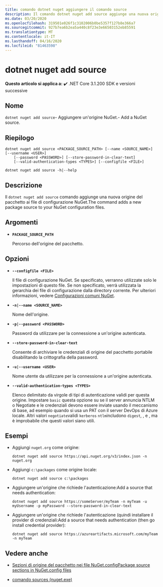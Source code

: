 ```yaml
---
title: comando dotnet nuget aggiungere il comando source
description: Il comando dotnet nuget add source aggiunge una nuova origine del pacchetto ai file di configurazione NuGet.The dotnet nuget add source command adds a new package source to your NuGet configuration files.
ms.date: 03/20/2020
ms.openlocfilehash: 319501e026f1c3102006b0be5357f127b8e366a7
ms.sourcegitcommit: 927b7ea6b2ea5a440c8f23e3e66503152eb85591
ms.translationtype: MT
ms.contentlocale: it-IT
ms.lasthandoff: 04/16/2020
ms.locfileid: "81463598"
---
```

# <a name="dotnet-nuget-add-source"></a>dotnet nuget add source

**Questo articolo si applica a:** ✔️ .NET Core 3.1.200 SDK e versioni successive

## <a name="name"></a>Nome

`dotnet nuget add source`- Aggiungere un'origine NuGet.- Add a NuGet source.

## <a name="synopsis"></a>Riepilogo

```dotnetcli
dotnet nuget add source <PACKAGE_SOURCE_PATH> [--name <SOURCE_NAME>] [--username <USER>]
    [--password <PASSWORD>] [--store-password-in-clear-text]
    [--valid-authentication-types <TYPES>] [--configfile <FILE>]

dotnet nuget add source -h|--help
```

## <a name="description"></a>Descrizione

Il `dotnet nuget add source` comando aggiunge una nuova origine del pacchetto ai file di configurazione NuGet.The command adds a new package source to your NuGet configuration files.

## <a name="arguments"></a>Argomenti

- **`PACKAGE_SOURCE_PATH`**

  Percorso dell'origine del pacchetto.

## <a name="options"></a>Opzioni

- **`--configfile <FILE>`**

  Il file di configurazione NuGet. Se specificato, verranno utilizzate solo le impostazioni di questo file. Se non specificato, verrà utilizzata la gerarchia dei file di configurazione dalla directory corrente. Per ulteriori informazioni, vedere [Configurazioni comuni NuGet](https://docs.microsoft.com/nuget/consume-packages/configuring-nuget-behavior).

- **`-n|--name <SOURCE_NAME>`**

  Nome dell'origine.

- **`-p|--password <PASSWORD>`**

  Password da utilizzare per la connessione a un'origine autenticata.

- **`--store-password-in-clear-text`**

  Consente di archiviare le credenziali di origine del pacchetto portabile disabilitando la crittografia della password.

- **`-u|--username <USER>`**

  Nome utente da utilizzare per la connessione a un'origine autenticata.

- **`--valid-authentication-types <TYPES>`**

  Elenco delimitato da virgole di tipi di autenticazione validi per questa origine. Impostare `basic` questa opzione su se il server annuncia NTLM o Negotiate e le credenziali devono essere inviate usando il meccanismo di base, ad esempio quando si usa un PAT con il server DevOps di Azure locale. Altri valori `negotiate`validi `kerberos` `ntlm`includono `digest`, , e , ma è improbabile che questi valori siano utili.

## <a name="examples"></a>Esempi

- Aggiungi `nuget.org` come origine:

  ```dotnetcli
  dotnet nuget add source https://api.nuget.org/v3/index.json -n nuget.org
  ```

- Aggiungi `c:\packages` come origine locale:

  ```dotnetcli
  dotnet nuget add source c:\packages
  ```

- Aggiungere un'origine che richiede l'autenticazione:Add a source that needs authentication:

  ```dotnetcli
  dotnet nuget add source https://someServer/myTeam -n myTeam -u myUsername -p myPassword --store-password-in-clear-text
  ```

- Aggiungere un'origine che richiede l'autenticazione (quindi installare il provider di credenziali:Add a source that needs authentication (then go install credential provider):

  ```dotnetcli
  dotnet nuget add source https://azureartifacts.microsoft.com/myTeam -n myTeam
  ```

## <a name="see-also"></a>Vedere anche

- [Sezioni di origine del pacchetto nei file NuGet.configPackage source sections in NuGet.config files](/nuget/reference/nuget-config-file#package-source-sections)

- [comando sources (nuget.exe)](/nuget/reference/cli-reference/cli-ref-sources)
